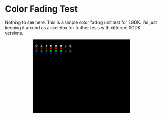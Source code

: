 # Color Fading Test

Nothing to see here. This is a simple color fading unit test for SGDK. I'm just keeping it around as a skeleton for further tests with different SGDK versions.

<p align="center">
<img src="images/fading-test.png" width="320">
</p>
